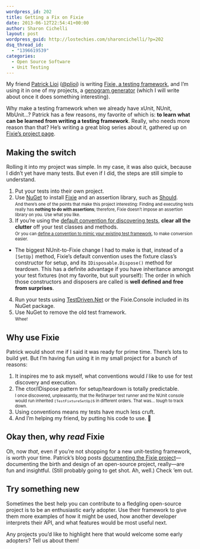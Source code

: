 ```yaml
---
wordpress_id: 202
title: Getting a Fix on Fixie
date: 2013-06-12T22:54:41+00:00
author: Sharon Cichelli
layout: post
wordpress_guid: http://lostechies.com/sharoncichelli/?p=202
dsq_thread_id:
  - "1396619539"
categories:
  - Open Source Software
  - Unit Testing
---
```

My friend [Patrick Lioi](https://lostechies.com/patricklioi/) ([@plioi](https://twitter.com/plioi)) is writing [Fixie, a testing framework](http://fixie.github.io/), and I&#8217;m using it in one of my projects, a [genogram generator](https://github.com/scichelli/genogram-generator) (which I will write about once it does something interesting).

Why make a testing framework when we already have xUnit, NUnit, MbUnit&#8230;? Patrick has a few reasons, my favorite of which is: **to learn what can be learned from writing a testing framework**. Really, who needs more reason than that? He&#8217;s writing a great blog series about it, gathered up on [Fixie&#8217;s project page](http://plioi.github.io/fixie/).

## Making the switch

Rolling it into my project was simple. In my case, it was also quick, because I didn&#8217;t yet have many tests. But even if I did, the steps are still simple to understand.

  1. Put your tests into their own project.
  2. Use [NuGet](http://nuget.org/) to install [Fixie](http://nuget.org/packages/Fixie/) and an assertion library, such as [Should](http://nuget.org/packages/Should/).  
    <span style="font-size: 0.8em">And there&#8217;s one of the points that make this project interesting: Finding and executing tests really has <strong>nothing to do with assertions</strong>; therefore, Fixie doesn&#8217;t impose an assertion library on you. Use what you like.</span>
  3. If you&#8217;re using the [default convention for discovering tests](http://fixie.github.io/docs/default-convention/), **clear all the clutter** off your test classes and methods.  
    <span style="font-size: 0.8em">Or you can <a href="http://fixie.github.io/docs/custom-conventions/">define a convention to mimic your existing test framework</a>, to make conversion easier.</span>
  * The biggest NUnit-to-Fixie change I had to make is that, instead of a `[SetUp]` method, Fixie&#8217;s default convention uses the fixture class&#8217;s constructor for setup, and its `IDisposable.Dispose()` method for teardown. This has a definite advantage if you have inheritance amongst your test fixtures (not my favorite, but suit yourself): The order in which those constructors and disposers are called is **well defined and free from surprises**.

  4. Run your tests using [TestDriven.Net](http://www.testdriven.net/) or the Fixie.Console included in its NuGet package.
  5. Use NuGet to remove the old test framework.  
    <span style="font-size: 0.8em">Whee!</span>

## Why use Fixie

Patrick would shoot me if I said it was ready for prime time. There&#8217;s lots to build yet. But I&#8217;m having fun using it in my small project for a bunch of reasons:

  1. It inspires me to ask myself, what conventions would _I_ like to use for test discovery and execution.
  2. The ctor/IDispose pattern for setup/teardown is totally predictable.  
    <span style="font-size: 0.8em">I once discovered, unpleasantly, that the ReSharper test runner and the NUnit console would run inherited <code>[TestFixtureSetUp]</code>s in different orders. That was&#8230; <em>tough</em> to track down.</span>
  3. Using conventions means my tests have much less cruft.
  4. And I&#8217;m helping my friend, by putting his code to use. 🙂

## Okay then, why _read_ Fixie

Oh, now _that_, even if you&#8217;re not shopping for a new unit-testing framework, is worth your time. Patrick&#8217;s blog posts [documenting the Fixie project](http://plioi.github.io/fixie/)&mdash;documenting the birth and design of an open-source project, really&mdash;are fun and insightful. (Still probably going to get shot. Ah, well.) Check &#8217;em out.

## Try something new

Sometimes the best help you can contribute to a fledgling open-source project is to be an enthusiastic early adopter. Use their framework to give them more examples of how it might be used, how another developer interprets their API, and what features would be most useful next.

Any projects you&#8217;d like to highlight here that would welcome some early adopters? Tell us about them!